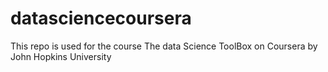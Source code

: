 # datasciencecoursera
This repo is used for the course The data Science ToolBox on Coursera by John Hopkins University
